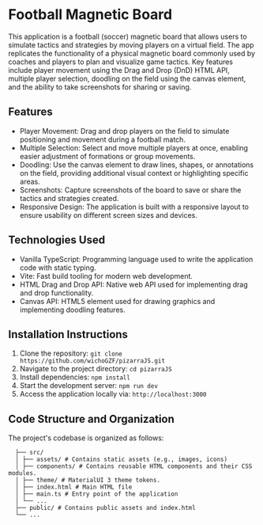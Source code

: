 # Football Magnetic Board

This application is a football (soccer) magnetic board that allows users to simulate tactics and strategies by moving players on a virtual field. The app replicates the functionality of a physical magnetic board commonly used by coaches and players to plan and visualize game tactics. Key features include player movement using the Drag and Drop (DnD) HTML API, multiple player selection, doodling on the field using the canvas element, and the ability to take screenshots for sharing or saving.

## Features

- Player Movement: Drag and drop players on the field to simulate positioning and movement during a football match.
- Multiple Selection: Select and move multiple players at once, enabling easier adjustment of formations or group movements.
- Doodling: Use the canvas element to draw lines, shapes, or annotations on the field, providing additional visual context or highlighting specific areas.
- Screenshots: Capture screenshots of the board to save or share the tactics and strategies created.
- Responsive Design: The application is built with a responsive layout to ensure usability on different screen sizes and devices.

## Technologies Used

- Vanilla TypeScript: Programming language used to write the application code with static typing.
- Vite: Fast build tooling for modern web development.
- HTML Drag and Drop API: Native web API used for implementing drag and drop functionality.
- Canvas API: HTML5 element used for drawing graphics and implementing doodling features.

## Installation Instructions

1. Clone the repository: `git clone https://github.com/wichoGZF/pizarraJS.git`
2. Navigate to the project directory: `cd pizarraJS`
3. Install dependencies: `npm install`
4. Start the development server: `npm run dev`
5. Access the application locally via: `http://localhost:3000`

## Code Structure and Organization

The project's codebase is organized as follows:

```plaintext 
  ├── src/
  │ ├── assets/ # Contains static assets (e.g., images, icons)
  │ ├── components/ # Contains reusable HTML components and their CSS modules.
  │ ├── theme/ # MaterialUI 3 theme tokens.
  │ ├── index.html # Main HTML file
  │ ├── main.ts # Entry point of the application
  │ └── ...
  ├── public/ # Contains public assets and index.html
  └── ...
```
